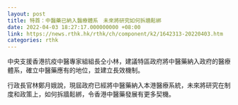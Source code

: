 ```yaml
---
layout: post
title: 特首：中醫藥已納入醫療體系　未來將研究如何拆牆鬆綁
date: 2022-04-03 18:27:17.000000000 +08:00
link: https://news.rthk.hk/rthk/ch/component/k2/1642313-20220403.htm
categories: rthk
---
```


中央支援香港抗疫中醫專家組組長仝小林，建議特區政府將中醫藥納入政府的醫療體系，確立中醫藥應有的地位，並建立長效機制。

行政長官林鄭月娥說，現屆政府已經將中醫藥納入本港醫療系統，未來將研究在制度和政策上，如何拆牆鬆綁，令香港中醫藥發展有更多契機。
